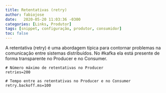 ```yaml
---
title: Retentativas (retry)
author: fabiojose
date:   2020-05-20 11:03:36 -0300
categories: [Links, Produtor]
tags: [snippet, configuração, produtor, consumidor]
toc: false
---
```


A retentativa (retry) é uma abordagem típica para contornar problemas na comunicação entre sistemas distribuídos. No #kafka ela está presente de forma transparente no Producer e no Consumer.

```properties
# Número máximo de retentativas no Producer
retries=200

# Tempo entre as retentativas no Producer e no Consumer
retry.backoff.ms=100
```